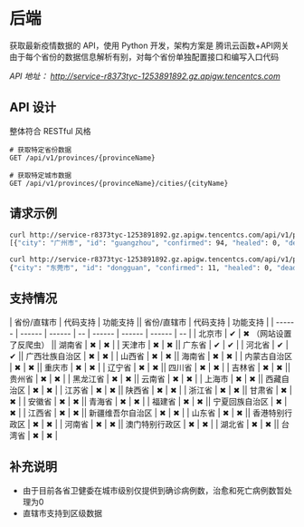 # 后端
获取最新疫情数据的 API，使用 Python 开发，架构方案是 腾讯云函数+API网关  
由于每个省份的数据信息解析有别，对每个省份单独配置接口和编写入口代码

*API 地址： http://service-r8373tyc-1253891892.gz.apigw.tencentcs.com*

## API 设计
整体符合 RESTful 风格
```
# 获取特定省份数据
GET /api/v1/provinces/{provinceName}

# 获取特定城市数据
GET /api/v1/provinces/{provinceName}/cities/{cityName}
```

## 请求示例
``` bash
curl http://service-r8373tyc-1253891892.gz.apigw.tencentcs.com/api/v1/provinces/guangdong  
[{"city": "广州市", "id": "guangzhou", "confirmed": 94, "healed": 0, "dead": 0}, {"city": "深圳市", "id": "shenshen", "confirmed": 98, "healed": 0, "dead": 0}, {"city": "珠海市", "id": "zhuhai", "confirmed": 26, "healed": 0, "dead": 0}, {"city": "汕头市", "id": "shantou", "confirmed": 12, "healed": 0, "dead": 0}, {"city": "佛山市", "id": "foshan", "confirmed": 25, "healed": 0, "dead": 0}, {"city": "韶关市", "id": "shaoguan", "confirmed": 4, "healed": 0, "dead": 0}, {"city": "河源市", "id": "heyuan", "confirmed": 1, "healed": 0, "dead": 0}, {"city": "梅州市", "id": "meizhou", "confirmed": 5, "healed": 0, "dead": 0}, {"city": "惠州市", "id": "huizhou", "confirmed": 17, "healed": 0, "dead": 0}, {"city": "汕尾市", "id": "shanwei", "confirmed": 1, "healed": 0, "dead": 0}, {"city": "东莞市", "id": "dongguan", "confirmed": 11, "healed": 0, "dead": 0}, {"city": "中山市", "id": "zhongshan", "confirmed": 18, "healed": 0, "dead": 0}, {"city": "江门市", "id": "jiangmeng", "confirmed": 1, "healed": 0, "dead": 0}, {"city": "阳江市", "id": "yangjiang", "confirmed": 10, "healed": 0, "dead": 0}, {"city": "湛江市", "id": "zhanjiang", "confirmed": 11, "healed": 0, "dead": 0}, {"city": "茂名市", "id": "maoming", "confirmed": 3, "healed": 0, "dead": 0}, {"city": "肇庆市", "id": "zhaoqin", "confirmed": 5, "healed": 0, "dead": 0}, {"city": "清远市", "id": "qingyuan", "confirmed": 6, "healed": 0, "dead": 0}, {"city": "揭阳市", "id": "jieyang", "confirmed": 6, "healed": 0, "dead": 0}]
```
``` bash
curl http://service-r8373tyc-1253891892.gz.apigw.tencentcs.com/api/v1/provinces/guangdong/cities/dongguan
{"city": "东莞市", "id": "dongguan", "confirmed": 11, "healed": 0, "dead": 0}
```

## 支持情况
| 省份/直辖市 | 代码支持 | 功能支持 || 省份/直辖市 | 代码支持 | 功能支持 |
| ------ | ------ | ------ | -- | ------ | ------ | ------ | -- |
| 北京市 | ✔ | ✖ （网站设置了反爬虫） || 湖南省 | ✖ | ✖ |
| 天津市 | ✖ | ✖ || 广东省 | ✔ | ✔ |
| 河北省 | ✔ | ✔ || 广西壮族自治区 | ✖ | ✖ |
| 山西省 | ✖ | ✖ || 海南省 | ✖ | ✖ |
| 内蒙古自治区 | ✖ | ✖ || 重庆市 | ✖ | ✖ |
| 辽宁省 | ✖ | ✖ || 四川省 | ✖ | ✖ |
| 吉林省 | ✖ | ✖ || 贵州省 | ✖ | ✖ |
| 黑龙江省 | ✖ | ✖ || 云南省 | ✖ | ✖ |
| 上海市 | ✖ | ✖ || 西藏自治区 | ✖ | ✖ |
| 江苏省 | ✖ | ✖ || 陕西省 | ✖ | ✖ |
| 浙江省 | ✖ | ✖ || 甘肃省 | ✖ | ✖ |
| 安徽省 | ✖ | ✖ || 青海省 | ✖ | ✖ |
| 福建省 | ✖ | ✖ || 宁夏回族自治区 | ✖ | ✖ |
| 江西省 | ✖ | ✖ || 新疆维吾尔自治区 | ✖ | ✖ |
| 山东省 | ✖ | ✖ || 香港特别行政区 | ✖ | ✖ |
| 河南省 | ✖ | ✖ || 澳门特别行政区 | ✖ | ✖ |
| 湖北省 | ✖ | ✖ || 台湾省 | ✖ | ✖ |

## 补充说明
- 由于目前各省卫健委在城市级别仅提供到确诊病例数，治愈和死亡病例数暂处理为0
- 直辖市支持到区级数据